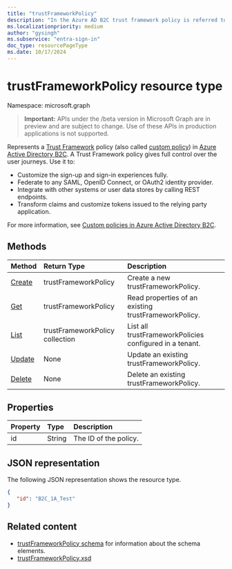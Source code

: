 ```yaml
---
title: "trustFrameworkPolicy"
description: "In the Azure AD B2C trust framework policy is referred to as custom policies. This describes the operations available on a trustFrameworkPolicy object for the tenant."
ms.localizationpriority: medium
author: "gysingh"
ms.subservice: "entra-sign-in"
doc_type: resourcePageType
ms.date: 10/17/2024
---
```

# trustFrameworkPolicy resource type

Namespace: microsoft.graph

> **Important:** APIs under the /beta version in Microsoft Graph are in preview and are subject to change. Use of these APIs in production applications is not supported.

Represents a [Trust Framework](/azure/active-directory-b2c/active-directory-b2c-reference-trustframeworks-defined-ief-custom) policy (also called [custom policy](/azure/active-directory-b2c/active-directory-b2c-overview-custom)) in [Azure Active Directory B2C](/azure/active-directory-b2c/active-directory-b2c-overview). A Trust Framework policy gives full control over the user journeys. Use it to:

* Customize the sign-up and sign-in experiences fully.
* Federate to any SAML, OpenID Connect, or OAuth2 identity provider.
* Integrate with other systems or user data stores by calling REST endpoints.
* Transform claims and customize tokens issued to the relying party application.

For more information, see [Custom policies in Azure Active Directory B2C](/azure/active-directory-b2c/active-directory-b2c-overview-custom).

## Methods

| Method       | Return Type  |Description|
|:---------------|:--------|:----------|
|[Create](../api/trustframework-post-trustframeworkpolicy.md)|trustFrameworkPolicy|Create a new trustFrameworkPolicy.|
|[Get](../api/trustframeworkpolicy-get.md) |trustFrameworkPolicy|Read properties of an existing trustFrameworkPolicy.|
|[List](../api/trustframework-list-trustframeworkpolicies.md)|trustFrameworkPolicy collection|List all trustFrameworkPolicies configured in a tenant.|
|[Update](../api/trustframework-put-trustframeworkpolicy.md)|None|Update an existing trustFrameworkPolicy.|
|[Delete](../api/trustframeworkpolicy-delete.md)|None|Delete an existing trustFrameworkPolicy.|

## Properties

|Property|Type|Description|
|:---------------|:--------|:----------|
|id|String|The ID of the policy.|

## JSON representation

The following JSON representation shows the resource type.
<!-- {
  "blockType": "resource",
  "optionalProperties": [

  ],
  "baseType":"microsoft.graph.entity",
  "keyProperty":"id",
  "isMediaEntity":true,
  "@odata.type": "microsoft.graph.trustFrameworkPolicy"
}-->
```json
{
   "id": "B2C_1A_Test"
}
```

## Related content

- [trustFrameworkPolicy schema](/azure/active-directory-b2c/trustframeworkpolicy) for information about the schema elements.
- [trustFrameworkPolicy.xsd](https://github.com/Azure-Samples/active-directory-b2c-custom-policy-starterpack/blob/master/TrustFrameworkPolicy_0.3.0.0.xsd)
